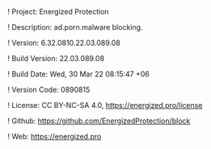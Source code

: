 ! Project: Energized Protection

! Description: ad.porn.malware blocking.

! Version: 6.32.0810.22.03.089.08

! Build Version: 22.03.089.08

! Build Date: Wed, 30 Mar 22 08:15:47 +06

! Version Code: 0890815

! License: CC BY-NC-SA 4.0, https://energized.pro/license

! Github: https://github.com/EnergizedProtection/block

! Web: https://energized.pro
